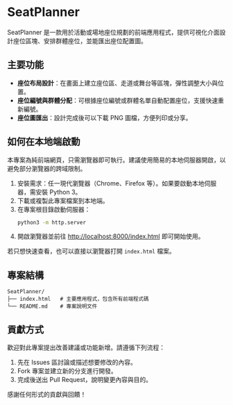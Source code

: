 # SeatPlanner

SeatPlanner 是一款用於活動或場地座位規劃的前端應用程式，提供可視化介面設計座位區塊、安排群體座位，並能匯出座位配置圖。

## 主要功能

- **座位布局設計**：在畫面上建立座位區、走道或舞台等區塊，彈性調整大小與位置。
- **座位編號與群體分配**：可根據座位編號或群體名單自動配置座位，支援快速重新編號。
- **座位圖匯出**：設計完成後可以下載 PNG 圖檔，方便列印或分享。

## 如何在本地端啟動

本專案為純前端網頁，只需瀏覽器即可執行。建議使用簡易的本地伺服器開啟，以避免部分瀏覽器的跨域限制。

1. 安裝需求：任一現代瀏覽器（Chrome、Firefox 等）。如果要啟動本地伺服器，需安裝 Python 3。
2. 下載或複製此專案檔案到本地端。
3. 在專案根目錄啟動伺服器：
   ```bash
   python3 -m http.server
   ```
4. 開啟瀏覽器並前往 <http://localhost:8000/index.html> 即可開始使用。

若只想快速查看，也可以直接以瀏覽器打開 `index.html` 檔案。

## 專案結構

```
SeatPlanner/
├── index.html   # 主要應用程式，包含所有前端程式碼
└── README.md    # 專案說明文件
```

## 貢獻方式

歡迎對此專案提出改善建議或功能新增。請遵循下列流程：

1. 先在 Issues 區討論或描述想要修改的內容。
2. Fork 專案並建立新的分支進行開發。
3. 完成後送出 Pull Request，說明變更內容與目的。

感謝任何形式的貢獻與回饋！
